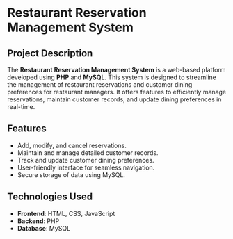 # Restaurant Reservation Management System

## Project Description
The **Restaurant Reservation Management System** is a web-based platform developed using **PHP** and **MySQL**. This system is designed to streamline the management of restaurant reservations and customer dining preferences for restaurant managers. It offers features to efficiently manage reservations, maintain customer records, and update dining preferences in real-time.

## Features
- Add, modify, and cancel reservations.
- Maintain and manage detailed customer records.
- Track and update customer dining preferences.
- User-friendly interface for seamless navigation.
- Secure storage of data using MySQL.

## Technologies Used
- **Frontend**: HTML, CSS, JavaScript
- **Backend**: PHP
- **Database**: MySQL